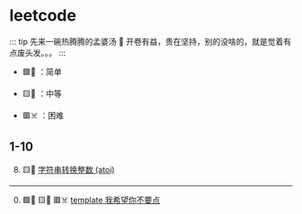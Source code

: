 # leetcode

::: tip 先来一碗热腾腾的孟婆汤 🥣
开卷有益，贵在坚持，别的没啥的，就是觉着有点废头发。。。
:::

- 🟩🤔 ：简单

- 🟨🤬 ：中等

- 🟥☠️ ：困难

## 1-10

8. 🟨🤬 [字符串转换整数 (atoi)](./leetcode/8.md)

---

0. 🟩🤔 🟨🤬 🟥☠️ [template 我希望你不要点](./leetcode/template.md)
